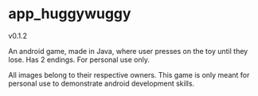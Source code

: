# app_huggywuggy

v0.1.2

An android game, made in Java, where user presses on the toy until they lose. Has 2 endings. For personal use only.

All images belong to their respective owners. This game is only meant for personal use to demonstrate android development skills.
